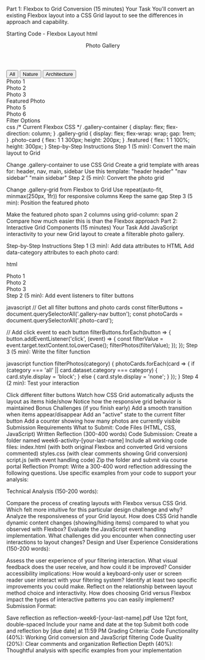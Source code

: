 Part 1: Flexbox to Grid Conversion (15 minutes)
Your Task
You'll convert an existing Flexbox layout into a CSS Grid layout to see the differences in approach and capability.

Starting Code - Flexbox Layout
html
<div class="gallery-container">
  <header class="gallery-header">Photo Gallery</header>
  <nav class="gallery-nav">
    <button>All</button>
    <button>Nature</button>
    <button>Architecture</button>
  </nav>
  <main class="gallery-grid">
    <div class="photo-card">Photo 1</div>
    <div class="photo-card">Photo 2</div>
    <div class="photo-card">Photo 3</div>
    <div class="photo-card featured">Featured Photo</div>
    <div class="photo-card">Photo 5</div>
    <div class="photo-card">Photo 6</div>
  </main>
  <aside class="gallery-sidebar">Filter Options</aside>
</div>
css
/* Current Flexbox CSS */
.gallery-container { display: flex; flex-direction: column; }
.gallery-grid { display: flex; flex-wrap: wrap; gap: 1rem; }
.photo-card { flex: 1 1 300px; height: 200px; }
.featured { flex: 1 1 100%; height: 300px; }
Step-by-Step Instructions
Step 1 (5 min): Convert the main layout to Grid

Change .gallery-container to use CSS Grid
Create a grid template with areas for: header, nav, main, sidebar
Use this template:
"header header"
"nav    sidebar"
"main   sidebar"
Step 2 (5 min): Convert the photo grid

Change .gallery-grid from Flexbox to Grid
Use repeat(auto-fit, minmax(250px, 1fr)) for responsive columns
Keep the same gap
Step 3 (5 min): Position the featured photo

Make the featured photo span 2 columns using grid-column: span 2
Compare how much easier this is than the Flexbox approach
Part 2: Interactive Grid Components (15 minutes)
Your Task
Add JavaScript interactivity to your new Grid layout to create a filterable photo gallery.

Step-by-Step Instructions
Step 1 (3 min): Add data attributes to HTML Add data-category attributes to each photo card:

html
<div class="photo-card" data-category="nature">Photo 1</div>
<div class="photo-card" data-category="architecture">Photo 2</div>
<div class="photo-card" data-category="nature">Photo 3</div>
<!-- etc. -->
Step 2 (5 min): Add event listeners to filter buttons

javascript
// Get all filter buttons and photo cards
const filterButtons = document.querySelectorAll('.gallery-nav button');
const photoCards = document.querySelectorAll('.photo-card');

// Add click event to each button
filterButtons.forEach(button => {
  button.addEventListener('click', (event) => {
    const filterValue = event.target.textContent.toLowerCase();
    filterPhotos(filterValue);
  });
});
Step 3 (5 min): Write the filter function

javascript
function filterPhotos(category) {
  photoCards.forEach(card => {
    if (category === 'all' || card.dataset.category === category) {
      card.style.display = 'block';
    } else {
      card.style.display = 'none';
    }
  });
}
Step 4 (2 min): Test your interaction

Click different filter buttons
Watch how CSS Grid automatically adjusts the layout as items hide/show
Notice how the responsive grid behavior is maintained
Bonus Challenges (if you finish early)
Add a smooth transition when items appear/disappear
Add an "active" state to the current filter button
Add a counter showing how many photos are currently visible
Submission Requirements
What to Submit:
Code Files (HTML, CSS, JavaScript)
Written Reflection (300-400 words)
Code Submission:
Create a folder named week6-activity-[your-last-name]
Include all working code files:
index.html (with both original Flexbox and converted Grid versions commented)
styles.css (with clear comments showing Grid conversion)
script.js (with event handling code)
Zip the folder and submit via course portal
Reflection Prompt:
Write a 300-400 word reflection addressing the following questions. Use specific examples from your code to support your analysis:

Technical Analysis (150-200 words):

Compare the process of creating layouts with Flexbox versus CSS Grid. Which felt more intuitive for this particular design challenge and why?
Analyze the responsiveness of your Grid layout. How does CSS Grid handle dynamic content changes (showing/hiding items) compared to what you observed with Flexbox?
Evaluate the JavaScript event handling implementation. What challenges did you encounter when connecting user interactions to layout changes?
Design and User Experience Considerations (150-200 words):

Assess the user experience of your filtering interaction. What visual feedback does the user receive, and how could it be improved?
Consider accessibility implications: How would a keyboard-only user or screen reader user interact with your filtering system? Identify at least two specific improvements you could make.
Reflect on the relationship between layout method choice and interactivity. How does choosing Grid versus Flexbox impact the types of interactive patterns you can easily implement?
Submission Format:

Save reflection as reflection-week6-[your-last-name].pdf
Use 12pt font, double-spaced
Include your name and date at the top
Submit both code and reflection by [due date] at 11:59 PM
Grading Criteria:
Code Functionality (40%): Working Grid conversion and JavaScript filtering
Code Quality (20%): Clear comments and organization
Reflection Depth (40%): Thoughtful analysis with specific examples from your implementation